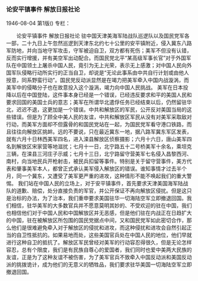 ### 论安平镇事件  解放日报社论

1946-08-04
第1版()
专栏：

　　论安平镇事件
    解放日报社论
    驻中国天津美海军陆战队巡逻队以及国民党军各一部，二十九日上午忽然巡逻到天津东北约七十公里的安平镇附近，侵入冀东八路军防地，并向当地守军攻击，守军被迫自卫，双方都有死伤；美军不但没有认错，反而实行增援，并有美空军出动配合。而国民党北平“某高级军事长官”对于外国军队在中国领土上屠杀中国人民，竟引为无上光荣，表示无上感激；对中国人民向外国军队侵略行动所实行的正当自卫，却说是“无论此事系由中共自行计划或由他人授意，同系野蛮行动”。国民党反动派显然是在竭力把美军牵入中国内战漩涡，而美军中的侵略分子也在故意投入这个漩涡，竭力向中国人民挑战。
    美军在日本投降以后在中国登陆，这件事本身已经是一个错误，已经违反要求和平的美国人民和要求回国的美国士兵的意志；美军在所谓华北遣俘任务已经结束以后，仍然留驻华北，迟迟不退，这更加是一个错误。中共和解放区的军民，公开反对美国当局的这些错误。但是为了顾全中美人民的友谊，中共和解放区军民从没有对美军采取敌对行动，而美军方面却不但露骨的和国民党站在一起，为国民党军看守港口铁路，而且往往向解放区挑衅。远的不要说，只在最近冀东一地，据八路军冀东军区发表，就有六月十日林西美军四名，进入滦县解放区侦察摄影；六月十六日，唐山美军四名到解放区宋家营等地滋扰；七月十一日，北宁路五十二号桥美军十余名，乘坦克三辆，在滦县三河庄子示威；七月十三日，北宁路留守营美军七名侵入昌黎西河、南村，向当地民兵开枪射击，被民兵扣留等事件。特别是关于留守营事件，美方代表和肇事美军本人，都曾正式承认美军侵入解放区的错误。谁知事情才过去半个月，同一个冀东，又遭受了美军更严重的进攻，这种情形不能不唤起我们的重大警惕。
    我们站在中国人民的立场上，对于安平镇事件，首先要求天津美国海军陆战队的道歉、赔偿，处分直接负责的军官，并公开保证不再向解放区侵扰。但是这只是治标的办法，为了治本，我们重申要求美国驻华一切海陆空军立即撤退回国。我们相信，驻华美军的大多数官兵并不愿意莫明其妙的、不受欢迎的驻在中国，我们也相信他们对于中国人民和中国解放区并无恶感，但是他们驻在内战正在日趋扩大的中国，驻在被解放区所包围的国民党据点中间，又和国民党军如此密切合作，那么他们是很难避免牵入对于解放区的侵扰和进攻，而这种侵扰和进攻会自然引起正当的自卫性抵抗的。如果易地而处，这些美国官兵处在中国人民的地位，他们早就进行这种自卫的抵抗了。解放区军民曾经对美军的行动容忍得很久，但是无论怎样容忍，总有个限度，我们是有民族自尊心的爱国者，我们同时也爱中美两大民族的友谊，正是为了这种友谊不被伤害，为了美军官兵不致牵入中国反动派和美国反动派的挑拨诡计，成为他们的无意义的牺牲品，我们要求驻华美国一切海陆空军立即撤退回国。
